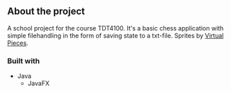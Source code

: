 ## About the project

A school project for the course TDT4100. It's a basic chess application with simple filehandling in the form of saving state to a txt-file. Sprites by [Virtual Pieces](https://www.virtualpieces.net/).

### Built with

* Java
  * JavaFX

